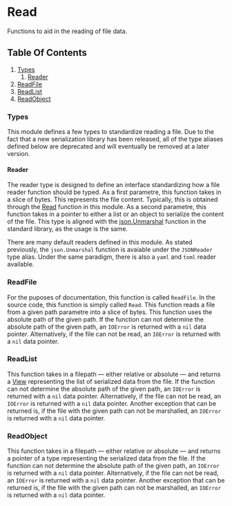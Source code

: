 # Read
Functions to aid in the reading of file data.

## Table Of Contents
1. [Types](#types)
    1. [Reader](#reader)
2. [ReadFile](#readfile)
3. [ReadList](#readlist)
4. [ReadObject](#readobject)

### Types
This module defines a few types to standardize reading a file. Due to the fact that a new serialization library has been released, all of the type aliases defined below are deprecated and will eventually be removed at a later version.

#### Reader
The reader type is designed to define an interface standardizing how a file reader function should be typed. As a first parametre, this function takes in a slice of bytes. This represents the file content. Typically, this is obtained through the [Read](#readfile) function in this module. As a second parametre, this function takes in a pointer to either a list or an object to serialize the content of the file. This type is aligned with the [json.Unmarshal](https://pkg.go.dev/encoding/json#Unmarshal) function in the standard library, as the usage is the same.

There are many default readers defined in this module. As stated previously, the `json.Unmarshal` function is avaiable under the `JSONReader` type alias. Under the same paradigm, there is also a `yaml` and `toml` reader available.

### ReadFile
For the puposes of documentation, this function is called `ReadFile`. In the source code, this function is simply called `Read`. This function reads a file from a given path parametre into a slice of bytes. This function uses the absolute path of the given path. If the function can not determine the absolute path of the given path, an `IOError` is returned with a `nil` data pointer. Alternatively, if the file can not be read, an `IOError` is returned with a `nil` data pointer.

### ReadList
This function takes in a filepath &mdash; either relative or absolute &mdash; and returns a [View](/docs/en-UK/collections/view.md) representing the list of serialized data from the file. If the function can not determine the absolute path of the given path, an `IOError` is returned with a `nil` data pointer. Alternatively, if the file can not be read, an `IOError` is returned with a `nil` data pointer. Another exception that can be returned is, if the file with the given path can not be marshalled, an `IOError` is returned with a `nil` data pointer.

### ReadObject
This function takes in a filepath &mdash; either relative or absolute &mdash; and returns a pointer of a type representing the serialized data from the file. If the function can not determine the absolute path of the given path, an `IOError` is returned with a `nil` data pointer. Alternatively, if the file can not be read, an `IOError` is returned with a `nil` data pointer. Another exception that can be returned is, if the file with the given path can not be marshalled, an `IOError` is returned with a `nil` data pointer.